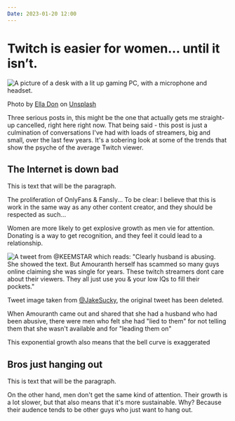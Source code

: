 ```yaml
---
Date: 2023-01-20 12:00
---
```


# Twitch is easier for women… until it isn’t.

![A picture of a desk with a lit up gaming PC, with a microphone and headset.](https://images.unsplash.com/photo-1598550480917-1c485268676e?w=1000)<div class="caption">Photo by [Ella Don](https://unsplash.com/@elladon) on [Unsplash](https://unsplash.com/)</div>

Three serious posts in, this might be the one that actually gets me straight-up cancelled, right here right now. That being said - this post is just a culmination of conversations I've had with loads of streamers, big and small, over the last few years. It's a sobering look at some of the trends that show the psyche of the average Twitch viewer.

## The Internet is down bad
This is text that will be the paragraph.

The proliferation of OnlyFans & Fansly... To be clear: I believe that this is work in the same way as any other content creator, and they should be respected as such...

Women are more likely to get explosive growth as men vie for attention. Donating is a way to get recognition, and they feel it could lead to a relationship.

![A tweet from @KEEMSTAR which reads: "Clearly husband is abusing. She showed the text. But Amouranth herself has scammed so many guys online claiming she was single for years. These twitch streamers dont care about their viewers. They all just use you & your low IQs to fill their pockets."](https://pbs.twimg.com/media/FfNa8R_UcAAmvPx?format=png)<div class="caption">Tweet image taken from [@JakeSucky](https://twitter.com/JakeSucky/status/1581709055726231555), the original tweet has been deleted.</div>

When Amouranth came out and shared that she had a husband who had been abusive, there were men who felt she had "lied to them" for not telling them that she wasn't available and for "leading them on"

This exponential growth also means that the bell curve is exaggerated

## Bros just hanging out
This is text that will be the paragraph.

On the other hand, men don't get the same kind of attention. Their growth is a lot slower, but that also means that it's more sustainable. Why? Because their audence tends to be other guys who just want to hang out.